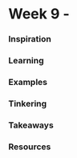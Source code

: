 # Week 9 - 

### Inspiration

### Learning

### Examples

### Tinkering

### Takeaways 

### Resources